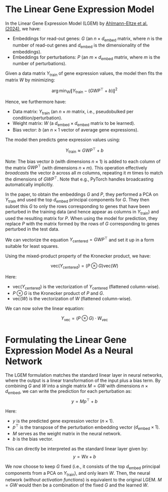 # The Linear Gene Expression Model

In the Linear Gene Expression Model (LGEM) by [Ahlmann-Eltze et al. (2024)](https://doi.org/10.1101/2024.09.16.613342), we have:
- Embeddings for read-out genes: $G$ (an $n \times d_{\text{embed}}$ matrix, where $n$ is the number of read-out genes and $d_{\text{embed}}$ is the dimensionality of the embeddings).
- Embeddings for perturbations: $P$ (an $m \times d_{\text{embed}}$ matrix, where $m$ is the number of perturbations).

Given a data matrix $Y_{\text{train}}$ of gene expression values, the model then fits the matrix $W$ by minimizing:

$$
\arg \min_{W} \| Y_{\text{train}} - (G W P^\top + b) \|^2
$$

Hence, we furthermore have:
- Data matrix: $Y_{\text{train}}$ (an $n \times m$ matrix, i.e., pseudobulked per condition/perturbation).
- Weight matrix: $W$ (a $d_{\text{embed}} \times d_{\text{embed}}$ matrix to be learned).
- Bias vector: $b$ (an $n \times 1$ vector of average gene expressions).

The model then predicts gene expression values using:

$$
Y_{\text{train}} \approx G W P^\top + b
$$

Note: The bias vector $b$ (with dimensions $n \times 1$) is added to each column of the matrix $G W P^\top$ (with dimensions $n \times m$).
This operation effectively _broadcasts_ the vector $b$ across all $m$ columns, repeating it $m$ times to match the dimensions of $G W P^\top$.
Note that e.g., PyTorch handles broadcasting automatically implicitly.

In the paper, to obtain the embeddings $G$ and $P$, they performed a PCA on $Y_{\text{train}}$ and used the top $d_{\text{embed}}$ principal components for $G$.
They then subset this $G$ to only the rows corresponding to genes that have been perturbed in the training data (and hence appear as columns in $Y_{\text{train}}$) and used the resulting matrix for $P$.
When using the model for prediction, they replace $P$ with the matrix formed by the rows of $G$ corresponding to genes perturbed in the test data.

We can vectorize the equation $Y_{\text{centered}} = G W P^\top$ and set it up in a form suitable for least squares.

Using the mixed-product property of the Kronecker product, we have:

$$
\text{vec} (Y_{\text{centered}}) = (P \otimes G) \text{vec} (W)
$$

Here:
- $\text{vec} (Y_{\text{centered}})$ is the vectorization of $Y_{\text{centered}}$ (flattened column-wise).
- $P \otimes G$ is the Kronecker product of $P$ and $G$.
- $\text{vec} (W)$ is the vectorization of $W$ (flattened column-wise).

We can now solve the linear equation:

$$
Y_{\text{vec}} = (P \otimes G) \cdot W_{\text{vec}}
$$

# Formulating the Linear Gene Expression Model As a Neural Network

The LGEM formulation matches the standard linear layer in neural networks, where the output is a linear transformation of the input plus a bias term.
By combining $G$ and $W$ into a single matrix $M = G W$ with dimensions $n \times d_{\text{embed}}$, we can write the prediction for each perturbation as:
$$
y = M p^\top + b
$$

Here:
- $y$ is the predicted gene expression vector ($n \times 1$).
- $p^\top$ is the transpose of the perturbation embedding vector ($d_{\text{embed}} \times 1$).
- $M$ serves as the weight matrix in the neural network.
- $b$ is the bias vector.

This can directly be interpreted as the standard linear layer given by:
$$
y = W x + b
$$

We now choose to keep $G$ fixed (i.e., it consists of the top $d_{\text{embed}}$ principal components from a PCA on $Y_{\text{train}}$), and only learn $W$.
Then, the neural network (_without activation functions_) is equivalent to the original LGEM.
$M = G W$ would then be a combination of the fixed $G$ and the learned $W$.
